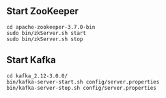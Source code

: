 ## Start ZooKeeper 
`cd apache-zookeeper-3.7.0-bin`  
`sudo bin/zkServer.sh start`  
`sudo bin/zkServer.sh stop`  

## Start Kafka
`cd kafka_2.12-3.0.0/`  
`bin/kafka-server-start.sh config/server.properties`  
`bin/kafka-server-stop.sh config/server.properties`  
